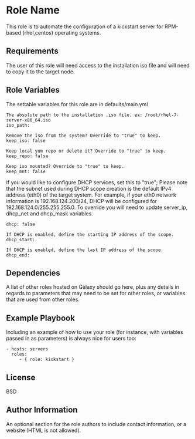 Role Name
=========

This role is to automate the configuration of a kickstart server for RPM-based (rhel,centos) operating systems.

Requirements
------------

The user of this role will need access to the installation iso file and will need to copy it to the target node.

Role Variables
--------------

The settable variables for this role are in defaults/main.yml
```
The absolute path to the installation .iso file. ex: /root/rhel-7-server-x86_64.iso
iso_path: 

Remove the iso from the system? Override to "true" to keep.
keep_iso: false

Keep local yum repo or delete it? Override to "true" to keep.
keep_repo: false

Keep iso mounted? Override to "true" to keep.
keep_mnt: false
```
If you would like to configure DHCP services, set this to "true"; Please note that the subnet used during DHCP scope creation is the default IPv4 address (eth0) of the target system. For example, if your eth0 network information is 192.168.124.200/24, DHCP will be configured for 192.168.124.0/255.255.255.0. To override you will need to update server_ip, dhcp_net and dhcp_mask variables.
```
dhcp: false

If DHCP is enabled, define the starting IP address of the scope.
dhcp_start:

If DHCP is enabled, define the last IP address of the scope.
dhcp_end:
```
Dependencies
------------

A list of other roles hosted on Galaxy should go here, plus any details in regards to parameters that may need to be set for other roles, or variables that are used from other roles.

Example Playbook
----------------

Including an example of how to use your role (for instance, with variables passed in as parameters) is always nice for users too:

    - hosts: servers
      roles:
         - { role: kickstart }

License
-------

BSD

Author Information
------------------

An optional section for the role authors to include contact information, or a website (HTML is not allowed).
